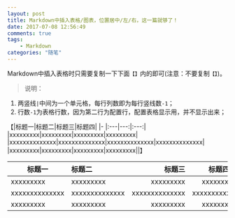 ```yaml
---
layout: post
title: Markdown中插入表格/图表，位置居中/左/右，这一篇就够了！
date: 2017-07-08 12:56:49
comments: true
tags:
	- Markdown
categories: "随笔"
---
```


Markdown中插入表格时只需要复制一下下面`【】`内的即可(注意：不要复制`【】`)。

>说明：
1. 两竖线`|`中间为一个单元格，每行列数即为每行竖线数`-1`；
2. 行数`-1`为表格行数，因为第二行为配置行，配置表格显示用，并不显示出来；

<!-- more -->

【|标题一|标题二|标题三|标题四|
|- |:---|---:|:---:|
|xxxxxxxxx|xxxxxxxxx|xxxxxxxxx|xxxxxxxxx|
|xxxxxxxxxxxxxx|xxxxxxxxxxxxxx|xxxxxxxxxxxxxx|xxxxxxxxxxxxxx|
|xxxxxxxxx|xxxxxxxxx|xxxxxxxxx|xxxxxxxxx||】

|标题一|标题二|标题三|标题四|
|- |:---|---:|:---:|
|xxxxxxxxx|xxxxxxxxx|xxxxxxxxx|xxxxxxxxx|
|xxxxxxxxxxxxxx|xxxxxxxxxxxxxx|xxxxxxxxxxxxxx|xxxxxxxxxxxxxx|
|xxxxxxxxx|xxxxxxxxx|xxxxxxxxx|xxxxxxxxx||
